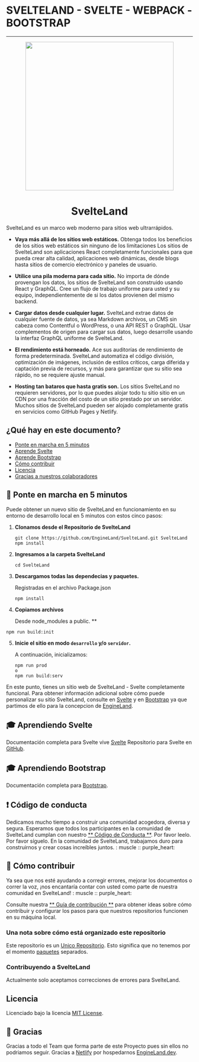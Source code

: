 # SVELTELAND - SVELTE - WEBPACK -BOOTSTRAP

---

<p align="center">
  <a href="https://EngineLand.dev">
    <img src="https://EngineLandTeam.github.io/dist/assets/image/T-15.png" width="400">
  </a>
</p>

<h1 align="center">
  SvelteLand
</h1>

SvelteLand es un marco web moderno para sitios web ultrarrápidos.

- **Vaya más allá de los sitios web estáticos.** Obtenga todos los beneficios de los sitios web estáticos sin ninguno de los
  limitaciones Los sitios de SvelteLand son aplicaciones React completamente funcionales para que pueda crear alta calidad,
  aplicaciones web dinámicas, desde blogs hasta sitios de comercio electrónico y paneles de usuario.

- **Utilice una pila moderna para cada sitio.** No importa de dónde provengan los datos, los sitios de SvelteLand son
  construido usando React y GraphQL. Cree un flujo de trabajo uniforme para usted y su equipo, independientemente de
  si los datos provienen del mismo backend.

- **Cargar datos desde cualquier lugar.** SvelteLand extrae datos de cualquier fuente de datos, ya sea Markdown
  archivos, un CMS sin cabeza como Contentful o WordPress, o una API REST o GraphQL. Usar complementos de origen
  para cargar sus datos, luego desarrolle usando la interfaz GraphQL uniforme de SvelteLand.

- **El rendimiento está horneado.** Ace sus auditorías de rendimiento de forma predeterminada. SvelteLand automatiza el código
  división, optimización de imágenes, inclusión de estilos críticos, carga diferida y captación previa de recursos,
  y más para garantizar que su sitio sea rápido, no se requiere ajuste manual.

- **Hosting tan bataros que hasta gratis son.** Los sitios SvelteLand no requieren servidores, por lo que puedes alojar todo tu sitio
  sitio en un CDN por una fracción del costo de un sitio prestado por un servidor. Muchos sitios de SvelteLand pueden ser
  alojado completamente gratis en servicios como GitHub Pages y Netlify.

## ¿Qué hay en este documento?

- [Ponte en marcha en 5 minutos](#-levantate-y-corre-en-5-minutos)
- [Aprende Svelte](#-aprende-svelte)
- [Aprende Bootstrap](#-aprende-bootstrap)
- [Cómo contribuir](#-como-contribuir)
- [Licencia](#-licencia)
- [Gracias a nuestros colaboradores](#-gracias)

## 🚀 Ponte en marcha en 5 minutos

Puede obtener un nuevo sitio de SvelteLand en funcionamiento en su entorno de desarrollo local en 5 minutos con estos cinco pasos:

1. **Clonamos desde el Repositorio de SvelteLand**

   ```shell
   git clone https://github.com/EngineLand/SvelteLand.git SvelteLand
   npm install
   ```

2. **Ingresamos a la carpeta SvelteLand**

   ```shell
   cd SvelteLand
   ```

3. **Descargamos todas las dependecias y paquetes.**

   Registradas en el archivo Package.json

   ```shell
   npm install
   ```

4. **Copiamos archivos**

   Desde node_modules a public. \*\*

```shell
npm run build:init
```

5. **Inicie el sitio en modo `desarrollo` y/o `servidor`.**

   A continuación, inicializamos:

   ```shell
   npm run prod
   o
   npm run build:serv
   ```

En este punto, tienes un sitio web de SvelteLand - Svelte completamente funcional. Para obtener información adicional sobre cómo puede personalizar su sitio SvelteLand, consulte en [Svelte](https://svelte.dev/) y en [Bootstrap](https://getbootstrap.com/) ya que partimos de ello para la concepcion de [EngineLand](https://EngineLand.dev).

## 🎓 Aprendiendo Svelte

Documentación completa para Svelte vive [Svelte](https://svelte.dev/)
Repositorio para Svelte en [GitHub](https://github.com/sveltejs/svelte).

## 🎓 Aprendiendo Bootstrap

Documentación completa para [Bootstrap](https://getbootstrap.com/).

## ❗ Código de conducta

Dedicamos mucho tiempo a construir una comunidad acogedora, diversa y segura. Esperamos que todos los participantes en la comunidad de SvelteLand cumplan con nuestro [** Código de Conducta **](https://EngineLand.dev/conducta/). Por favor leelo. Por favor síguelo. En la comunidad de SvelteLand, trabajamos duro para construirnos y crear cosas increíbles juntos. : muscle :: purple_heart:

## 🤝 Cómo contribuir

Ya sea que nos esté ayudando a corregir errores, mejorar los documentos o correr la voz, ¡nos encantaría contar con usted como parte de nuestra comunidad en SvelteLand! : muscle :: purple_heart:

Consulte nuestra [** Guía de contribución **](https://EngineLand.dev/contribuyendo/como-contribuir/) para obtener ideas sobre cómo contribuir y configurar los pasos para que nuestros repositorios funcionen en su máquina local.

### Una nota sobre cómo está organizado este repositorio

Este repositorio es un [Unico Repositorio](https://github.com/EngineLand/SvelteLand). Esto significa que no tenemos por el momento [paquetes](/packages) separados.

### Contribuyendo a SvelteLand

Actualmente solo aceptamos correcciones de errores para SvelteLand.

## Licencia

Licenciado bajo la licencia [MIT License](./Licence).

## 💜 Gracias

Gracias a todo el Team que forma parte de este Proyecto pues sin ellos no podriamos seguir.
Gracias a [Netlify](https://www.netlify.com/) por hospedarnos [EngineLand.dev](https://EngineLand.dev).
